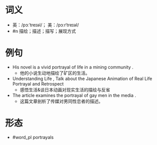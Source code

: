 # 词义
- 英：/pɔːˈtreɪəl/； 美：/pɔːrˈtreɪəl/
- #n 描绘；描述；描写；展现方式
# 例句
- His novel is a vivid portrayal of life in a mining community .
	- 他的小说生动地描绘了矿区的生活。
- Understanding Life , Talk about the Japanese Animation of Real Life Portrayal and Retrospect
	- 感悟生活&谈日本动画对现实生活的描绘与反省
- The article examines the portrayal of gay men in the media .
	- 这篇文章剖析了传媒对男同性恋者的描述。
# 形态
- #word_pl portrayals
